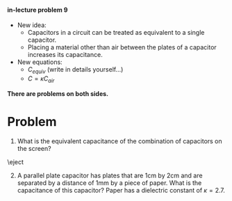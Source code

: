 #### in-lecture problem 9

+ New idea:
    + Capacitors in a circuit can be treated as equivalent to a single capacitor.
    + Placing a material other than air between the plates of a capacitor increases its capacitance.
+ New equations:
    + $C_{equiv}$ (write in details yourself...)
    + $C=\kappa C_{air}$

**There are problems on both sides.**

# Problem

1. What is the equivalent capacitance of the combination of capacitors on the screen?


\eject

2. A parallel plate capacitor has plates that are 1cm by 2cm and are separated by a distance of 1mm by a piece of paper. What is the capacitance of this capacitor? Paper has a dielectric constant of $\kappa=2.7$.
